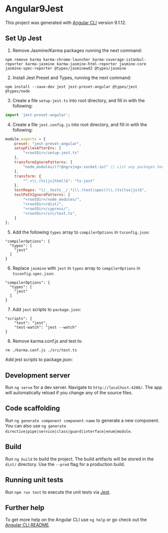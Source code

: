 # Angular9Jest

This project was generated with [Angular CLI](https://github.com/angular/angular-cli) version 9.1.12.

## Set Up Jest
1. Remove Jasmine/Karma packages running the next command:
```
npm remove karma karma-chrome-launcher karma-coverage-istanbul-reporter karma-jasmine karma-jasmine-html-reporter jasmine-core jasmine-spec-reporter @types/jasminewd2 @types/jasmine
```
2. Install Jest Preset and Types, running the next command:
```
npm install --save-dev jest jest-preset-angular @types/jest @types/node
```
3. Create a file `setup-jest.ts` into root directory, and fill in with the following:
```typescript
import 'jest-preset-angular';
```
4. Create a file `jest.config.js` into root directory, and fill in with the following:
```javascript
module.exports = {
    preset: "jest-preset-angular",
    setupFilesAfterEnv: [
        "<rootDir>/setup-jest.ts"
    ],
    transformIgnorePatterns: [
        "node_modules/(?!@ngrx|ngx-socket-io)" // List any packages here that error
    ],
    transform: {
        "^.+\\.(ts|js|html)$": "ts-jest"
    },
    testRegex: "(/__tests__/.*|\\.(test|spec))\\.(ts|tsx|js)$",
    testPathIgnorePatterns: [
        "<rootDir>/node_modules/",
        "<rootDir>/dist/",
        "<rootDir>/cypress/",
        "<rootDir>/src/test.ts",
    ]
};
```
5. Add the following `types` array to `compilerOptions` in `tsconfig.json`:
```
"compilerOptions": {
  "types": [
    "jest"
  ]
}
```
6. Replace `jasmine` with `jest` in `types` array to `compilerOptions` in `tsconfig.spec.json`:
```
"compilerOptions": {
  "types": [
    "jest"
  ]
}
```
7. Add `jest` scripts to `package.json`:
```
"scripts": { 
    "test": "jest",
    "test-watch": "jest --watch"
}
```
8. Remove karma.conf.js and test.ts:
```
rm ./karma.conf.js ./src/test.ts
```


Add jest scripts to package.json:
## Development server

Run `ng serve` for a dev server. Navigate to `http://localhost:4200/`. The app will automatically reload if you change any of the source files.

## Code scaffolding

Run `ng generate component component-name` to generate a new component. You can also use `ng generate directive|pipe|service|class|guard|interface|enum|module`.

## Build

Run `ng build` to build the project. The build artifacts will be stored in the `dist/` directory. Use the `--prod` flag for a production build.

## Running unit tests

Run `npm run test` to execute the unit tests via [Jest](https://jestjs.io/).

## Further help

To get more help on the Angular CLI use `ng help` or go check out the [Angular CLI README](https://github.com/angular/angular-cli/blob/master/README.md).
